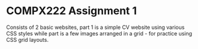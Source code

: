 # COMPX222 Assignment 1

Consists of 2 basic websites, part 1 is a simple CV website using various CSS styles while part is a few images arranged in a grid - for practice using CSS grid layouts.
